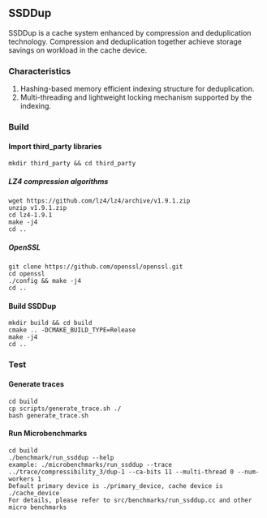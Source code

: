 ## SSDDup
SSDDup is a cache system enhanced by compression and deduplication technology.
Compression and deduplication together achieve storage savings on workload in the cache device.

### Characteristics
1. Hashing-based memory efficient indexing structure for deduplication.
2. Multi-threading and lightweight locking mechanism supported by the indexing.

### Build
#### Import third_party libraries
```
mkdir third_party && cd third_party
```
##### LZ4 compression algorithms
```
wget https://github.com/lz4/lz4/archive/v1.9.1.zip
unzip v1.9.1.zip
cd lz4-1.9.1
make -j4
cd ..
```
##### OpenSSL
```
git clone https://github.com/openssl/openssl.git
cd openssl
./config && make -j4
cd ..
```

#### Build SSDDup
```
mkdir build && cd build
cmake .. -DCMAKE_BUILD_TYPE=Release
make -j4
cd ..
```

### Test
#### Generate traces
```
cd build
cp scripts/generate_trace.sh ./
bash generate_trace.sh
```

#### Run Microbenchmarks
```
cd build
./benchmark/run_ssddup --help
example: ./microbenchmarks/run_ssddup --trace ../trace/compressibility_3/dup-1 --ca-bits 11 --multi-thread 0 --num-workers 1
Default primary device is ./primary_device, cache device is ./cache_device
For details, please refer to src/benchmarks/run_ssddup.cc and other micro benchmarks
```
